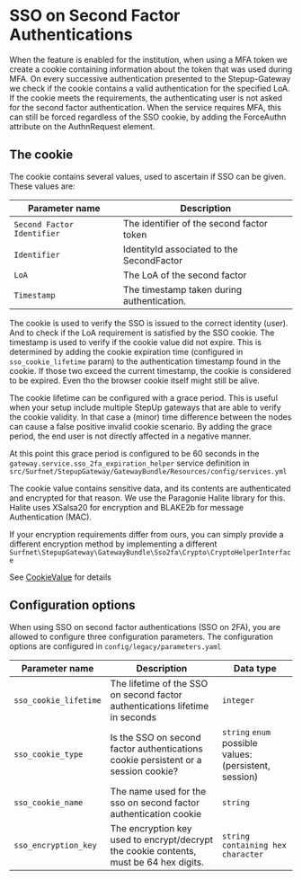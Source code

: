 # SSO on Second Factor Authentications
When the feature is enabled for the institution, when using a MFA token we create a cookie containing information about the token that was used during MFA.
On every successive authentication presented to the Stepup-Gateway we check if the cookie contains a valid authentication for the specified LoA.
If the cookie meets the requirements, the authenticating user is not asked for the second factor authentication.
When the service requires MFA, this can still be forced regardless of the SSO cookie, by adding the ForceAuthn attribute on the AuthnRequest element.

## The cookie
The cookie contains several values, used to ascertain if SSO can be given. These values are:

| __Parameter name__               | __Description__                            |
|----------------------------------|--------------------------------------------|
| `Second Factor Identifier` | The identifier of the second factor token  |
| `Identifier`                     | IdentityId associated to the SecondFactor  |
| `LoA`                            | The LoA of the second factor               |
| `Timestamp`                      | The timestamp taken during authentication. |

The cookie is used to verify the SSO is issued to the correct identity (user). And to check if the LoA requirement is satisfied by the SSO cookie. 
The timestamp is used to verify if the cookie value did not expire. This is determined by adding the cookie expiration time (configured in `sso_cookie_lifetime` param) 
to the authentication timestamp found in the cookie. If those two exceed the current timestamp, the cookie is considered to be expired. Even tho the browser cookie itself 
might still be alive. 

The cookie lifetime can be configured with a grace period. This is useful when your setup include multiple StepUp gateways that are able to verify the cookie validity. 
In that case a (minor) time difference between the nodes can cause a false positive invalid cookie scenario. By adding the grace period, the end user is not directly
affected in a negative manner.

At this point this grace period is configured to be 60 seconds in the `gateway.service.sso_2fa_expiration_helper` service definition in `src/Surfnet/StepupGateway/GatewayBundle/Resources/config/services.yml`

The cookie value contains sensitive data, and its contents are authenticated and encrypted for that reason. We use the Paragonie Halite library for this. Halite uses XSalsa20 for encryption and BLAKE2b for message Authentication (MAC).

If your encryption requirements differ from ours, you can simply provide a different encryption method by implementing a different `Surfnet\StepupGateway\GatewayBundle\Sso2fa\Crypto\CryptoHelperInterface`

See [CookieValue](https://github.com/OpenConext/Stepup-Gateway/blob/3c3149b0e68daa1abcdf9a8e6009667d470c8d2d/src/Surfnet/StepupGateway/GatewayBundle/Sso2fa/ValueObject/CookieValue.php) for details

## Configuration options
When using SSO on second factor authentications (SSO on 2FA), you are allowed to configure three configuration 
parameters. The configuration options are configured in `config/legacy/parameters.yaml`

| __Parameter name__    | __Description__                                                                        | __Data type__                                          |
|-----------------------|----------------------------------------------------------------------------------------|--------------------------------------------------------|
| `sso_cookie_lifetime` | The lifetime of the SSO on second factor authentications lifetime in seconds           | `integer`                                              |
| `sso_cookie_type`     | Is the SSO on second factor authentications cookie persistent or a session cookie?     | `string` `enum` possible values: (persistent, session) |
| `sso_cookie_name`     | The name used for the sso on second factor authentication cookie                       | `string`                                               |
| `sso_encryption_key`  | The encryption key used to encrypt/decrypt the cookie contents, must be 64 hex digits. | `string containing hex character`                      |
